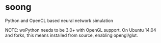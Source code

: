 # soong
Python and OpenCL based neural network simulation

NOTE: wxPython needs to be 3.0+ with OpenGL support. On Ubuntu 14.04 and forks, this means installed from source, enabling opengl/glut.
